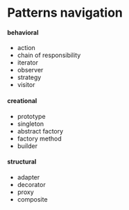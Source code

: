 # Patterns navigation


#### behavioral
* action
* chain of responsibility
* iterator
* observer
* strategy
* visitor


#### creational
* prototype
* singleton
* abstract factory
* factory method
* builder


#### structural
* adapter
* decorator
* proxy
* composite